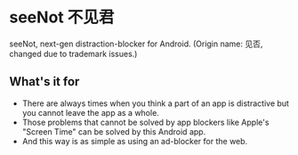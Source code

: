 # seeNot 不见君

seeNot, next-gen distraction-blocker for Android.
(Origin name: 见否, changed due to trademark issues.)

## What's it for

- There are always times when you think a part of an app is distractive but you cannot leave the app as a whole.
- Those problems that cannot be solved by app blockers like Apple's "Screen Time" can be solved by this Android app.
- And this way is as simple as using an ad-blocker for the web.
